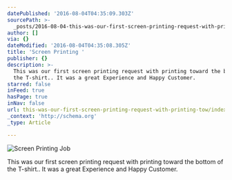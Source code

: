 ```yaml
---
datePublished: '2016-08-04T04:35:09.303Z'
sourcePath: >-
  _posts/2016-08-04-this-was-our-first-screen-printing-request-with-printing-tow.md
author: []
via: {}
dateModified: '2016-08-04T04:35:08.305Z'
title: 'Screen Printing '
publisher: {}
description: >-
  This was our first screen printing request with printing toward the bottom of
  the T-shirt.. It was a great Experience and Happy Customer.
starred: false
inFeed: true
hasPage: true
inNav: false
url: this-was-our-first-screen-printing-request-with-printing-tow/index.html
_context: 'http://schema.org'
_type: Article

---
```

![Screen Printing Job](https://the-grid-user-content.s3-us-west-2.amazonaws.com/3e921081-33f0-4822-b534-0cddf15140f8.jpg)

This was our first screen printing request with printing toward the bottom of the T-shirt.. It was a great Experience and Happy Customer.